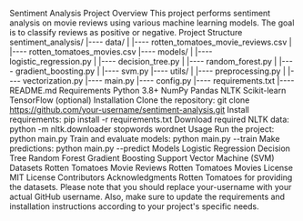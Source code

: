 Sentiment Analysis Project
Overview
This project performs sentiment analysis on movie reviews using various machine learning models. The goal is to classify reviews as positive or negative.
Project Structure
sentiment_analysis/
|---- data/
|       |---- rotten_tomatoes_movie_reviews.csv
|       |---- rotten_tomatoes_movies.csv
|---- models/
|       |---- logistic_regression.py
|       |---- decision_tree.py
|       |---- random_forest.py
|       |---- gradient_boosting.py
|       |---- svm.py
|---- utils/
|       |---- preprocessing.py
|       |---- vectorization.py
|---- main.py
|---- config.py
|---- requirements.txt
|---- README.md
Requirements
Python 3.8+
NumPy
Pandas
NLTK
Scikit-learn
TensorFlow (optional)
Installation
Clone the repository: git clone https://github.com/your-username/sentiment-analysis.git
Install requirements: pip install -r requirements.txt
Download required NLTK data: python -m nltk.downloader stopwords wordnet
Usage
Run the project: python main.py
Train and evaluate models: python main.py --train
Make predictions: python main.py --predict
Models
Logistic Regression
Decision Tree
Random Forest
Gradient Boosting
Support Vector Machine (SVM)
Datasets
Rotten Tomatoes Movie Reviews
Rotten Tomatoes Movies
License
MIT License
Contributors
Acknowledgments
Rotten Tomatoes for providing the datasets.
Please note that you should replace your-username with your actual GitHub username. Also, make sure to update the requirements and installation instructions according to your project's specific needs.

